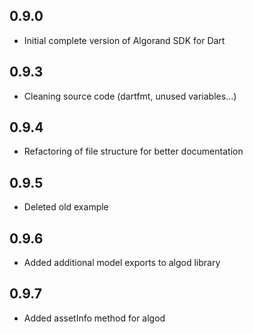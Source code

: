 ## 0.9.0

- Initial complete version of Algorand SDK for Dart

## 0.9.3
- Cleaning source code (dartfmt, unused variables...)

## 0.9.4
- Refactoring of file structure for better documentation

## 0.9.5
- Deleted old example

## 0.9.6
- Added additional model exports to algod library

## 0.9.7
- Added assetInfo method for algod
